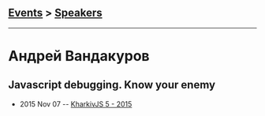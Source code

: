 ## [Events](../README.md) > [Speakers](../speakers.md)
---

# Андрей Вандакуров

## Javascript debugging. Know your enemy
- 2015 Nov 07 -- [KharkivJS 5 - 2015](https://www.youtube.com/watch?v=yC43rba4VOg)    
